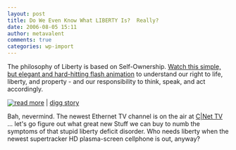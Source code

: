 ```yaml
---
layout: post
title: Do We Even Know What LIBERTY Is?  Really?
date: 2006-08-05 15:11
author: metavalent
comments: true
categories: wp-import
---
```

The philosophy of Liberty is based on Self-Ownership.  <a href="http://famguardian.org/Subjects/Freedom/Articles/PhilosophyOfLiberty-english.swf">Watch this simple, but elegant and hard-hitting flash animation</a> to understand our right to life, liberty, and property - and our responsibility to think, speak, and act accordingly.

<a href="http://famguardian.org/Subjects/Freedom/Articles/PhilosophyOfLiberty-english.swf"><img src="http://metavalent.info/images/dig.guy.sm.logo.gif" border="0" align="absbottom"/>read more</a>&nbsp;|&nbsp;<a href="http://digg.com/political_opinion/Do_You_Know_What_LIBERTY_Is_Really">digg story</a>

Bah, nevermind.  The newest Ethernet TV channel is on the air at <a href="http://www.cnettv.com/">C|Net TV</a> ... let's go figure out what great new Stuff we can buy to numb the symptoms of that stupid liberty deficit disorder.  Who needs liberty when the newest supertracker HD plasma-screen cellphone is out, anyway?
